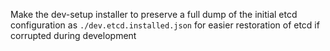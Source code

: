 Make the dev-setup installer to preserve a full dump of the initial etcd configuration as `./dev.etcd.installed.json` for easier restoration of etcd if corrupted during development
